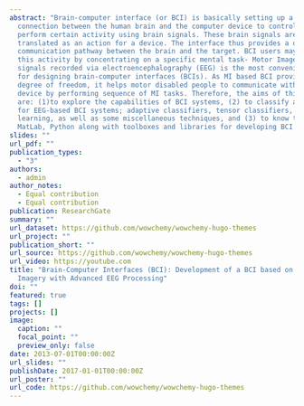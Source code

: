```yaml
---
abstract: "Brain-computer interface (or BCI) is basically setting up a
  connection between the human brain and the computer device to control or to
  perform certain activity using brain signals. These brain signals are
  translated as an action for a device. The interface thus provides a one-to-one
  communication pathway between the brain and the target. BCI users may control
  this activity by concentrating on a specific mental task- Motor Imagery (MI)-
  signals recorded via electroencephalography (EEG) is the most convenient basis
  for designing brain-computer interfaces (BCIs). As MI based BCI provides high
  degree of freedom, it helps motor disabled people to communicate with the
  device by performing sequence of MI tasks. Therefore, the aims of this paper
  are: (1)to explore the capabilities of BCI systems, (2) to classify algorithms
  for EEG-based BCI systems; adaptive classifiers, tensor classifiers, and deep
  learning, as well as some miscellaneous techniques, and (3) to know the use of
  MatLab, Python along with toolboxes and libraries for developing BCI systems."
slides: ""
url_pdf: ""
publication_types:
  - "3"
authors:
  - admin
author_notes:
  - Equal contribution
  - Equal contribution
publication: ResearchGate
summary: ""
url_dataset: https://github.com/wowchemy/wowchemy-hugo-themes
url_project: ""
publication_short: ""
url_source: https://github.com/wowchemy/wowchemy-hugo-themes
url_video: https://youtube.com
title: "Brain-Computer Interfaces (BCI): Development of a BCI based on Motor
  Imagery with Advanced EEG Processing"
doi: ""
featured: true
tags: []
projects: []
image:
  caption: ""
  focal_point: ""
  preview_only: false
date: 2013-07-01T00:00:00Z
url_slides: ""
publishDate: 2017-01-01T00:00:00Z
url_poster: ""
url_code: https://github.com/wowchemy/wowchemy-hugo-themes
---
```

